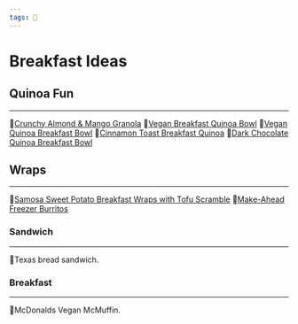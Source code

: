 ```yaml
---
tags: 🥑
---
```


# Breakfast Ideas

## Quinoa Fun
---

🔸[Crunchy Almond & Mango Granola](https://www.pickuplimes.com/recipe/crunchy-almond-mango-granola-58)
🔸[Vegan Breakfast Quinoa Bowl](https://simpleveganblog.com/vegan-breakfast-quinoa-bowl/)
🔸[Vegan Quinoa Breakfast Bowl](https://www.vibrantplate.com/vegan-quinoa-breakfast-bowl/)
🔸[Cinnamon Toast Breakfast Quinoa](https://cookieandkate.com/cinnamon-breakfast-quinoa-recipe/)
🔸[Dark Chocolate Quinoa Breakfast Bowl](https://minimalistbaker.com/dark-chocolate-quinoa-breakfast-bowl/)


## Wraps
---

🔸[Samosa Sweet Potato Breakfast Wraps with Tofu Scramble](https://www.pickuplimes.com/recipe/samosa-sweet-potato-breakfast-wraps-with-tofu-scramble-152)
🔸[Make-Ahead Freezer Burritos](https://www.pickuplimes.com/recipe/make-ahead-freezer-burritos-330)


### Sandwich
---

🔸Texas bread sandwich.

### Breakfast
---

🔸McDonalds Vegan McMuffin.

